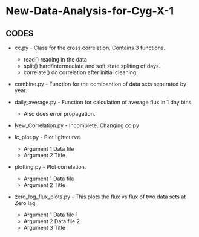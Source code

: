 # New-Data-Analysis-for-Cyg-X-1

## CODES

* cc.py - Class for the cross correlation. Contains 3 functions.
    - read() reading in the data
    - split() hard/intermediate and soft state spliting of days.
    - correlate() do correlation after initial cleaning.

* combine.py - Function for the comibantion of data sets seperated by year.
* daily_average.py - Function for calculation of average flux in 1 day bins.
    - Also does error propagation.
* New_Correlation.py - Incomplete. Changing cc.py
* lc_plot.py - Plot lightcurve.
    - Argument 1 Data file
    - Argument 2 Title
* plotting.py - Plot correlation. 
    - Argument 1 Data file
    - Argument 2 Title
* zero_log_flux_plots.py - This plots the flux vs flux of two data sets at Zero lag.
    - Argument 1 Data file 1
    - Argument 2 Data file 2
    - Argument 3 Title